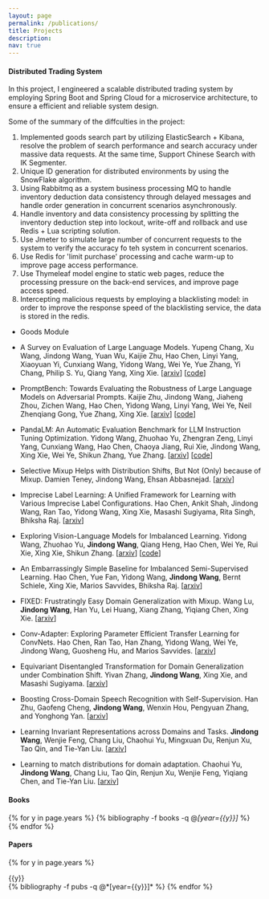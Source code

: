 ```yaml
---
layout: page
permalink: /publications/
title: Projects
description: 
nav: true
---
```



#### Distributed Trading System

In this project, I engineered a scalable distributed trading system by employing Spring Boot and Spring Cloud for a microservice architecture, to ensure a efficient and reliable system design. 

Some of the summary of the diffculties in the project:
 1. Implemented goods search part by utilizing ElasticSearch + Kibana, resolve the problem of search performance and search accuracy under massive data requests. At the same time, Support Chinese Search with IK Segmenter.
 2. Unique ID generation for distributed environments by using the SnowFlake algorithm.
 3. Using Rabbitmq as a system business processing MQ to handle inventory deduction data consistency through delayed messages and handle order generation in concurrent scenarios asynchronously. 
 4. Handle inventory and data consistency processing by splitting the inventory deduction step into lockout, write-off and rollback and use Redis + Lua scripting solution.
 5. Use Jmeter to simulate large number of concurrent requests to the system to verify the accuracy fo teh system in concurrent scenarios. 
 6. Use Redis for 'limit purchase' processing and cache warm-up to improve page access performance.
 7. Use Thymeleaf model engine to static web pages, reduce the processing pressure on the back-end services, and improve page access speed. 
 8. Intercepting malicious requests by employing a blacklisting model: in order to improve the response speed of the blacklisting service, the data is stored in the redis. 

- Goods Module


- A Survey on Evaluation of Large Language Models. Yupeng Chang, Xu Wang, Jindong Wang, Yuan Wu, Kaijie Zhu, Hao Chen, Linyi Yang, Xiaoyuan Yi, Cunxiang Wang, Yidong Wang, Wei Ye, Yue Zhang, Yi Chang, Philip S. Yu, Qiang Yang, Xing Xie. [[arxiv](https://arxiv.org/abs/2307.03109)] [[code](https://github.com/MLGroupJLU/LLM-eval-survey)]
- PromptBench: Towards Evaluating the Robustness of Large Language Models on Adversarial Prompts. Kaijie Zhu, Jindong Wang, Jiaheng Zhou, Zichen Wang, Hao Chen, Yidong Wang, Linyi Yang, Wei Ye, Neil Zhenqiang Gong, Yue Zhang, Xing Xie. [[arxiv](https://arxiv.org/abs/2306.04528)] [[code](https://github.com/microsoft/promptbench)]
- PandaLM: An Automatic Evaluation Benchmark for LLM Instruction Tuning Optimization. Yidong Wang, Zhuohao Yu, Zhengran Zeng, Linyi Yang, Cunxiang Wang, Hao Chen, Chaoya Jiang, Rui Xie, Jindong Wang, Xing Xie, Wei Ye, Shikun Zhang, Yue Zhang. [[arxiv](https://arxiv.org/abs/2306.05087)] [[code](https://github.com/WeOpenML/PandaLM)]
- Selective Mixup Helps with Distribution Shifts, But Not (Only) because of Mixup. Damien Teney, Jindong Wang, Ehsan Abbasnejad. [[arxiv](https://arxiv.org/abs/2305.16817)]
- Imprecise Label Learning: A Unified Framework for Learning with Various Imprecise Label Configurations. Hao Chen, Ankit Shah, Jindong Wang, Ran Tao, Yidong Wang, Xing Xie, Masashi Sugiyama, Rita Singh, Bhiksha Raj. [[arxiv](https://arxiv.org/abs/2305.12715)]
- Exploring Vision-Language Models for Imbalanced Learning. Yidong Wang, Zhuohao Yu, **Jindong Wang**, Qiang Heng, Hao Chen, Wei Ye, Rui Xie, Xing Xie, Shikun Zhang. [[arxiv](https://arxiv.org/abs/2304.01457)] [[code](https://github.com/Imbalance-VLM/Imbalance-VLM)]
- An Embarrassingly Simple Baseline for Imbalanced Semi-Supervised Learning. Hao Chen, Yue Fan, Yidong Wang, **Jindong Wang**, Bernt Schiele, Xing Xie, Marios Savvides, Bhiksha Raj. [[arxiv](https://arxiv.org/abs/2211.11086)] 
- FIXED: Frustratingly Easy Domain Generalization with Mixup. Wang Lu, **Jindong Wang**, Han Yu, Lei Huang, Xiang Zhang, Yiqiang Chen, Xing Xie. [[arxiv](https://arxiv.org/abs/2211.05228)]
- Conv-Adapter: Exploring Parameter Efficient Transfer Learning for ConvNets. Hao Chen, Ran Tao, Han Zhang, Yidong Wang, Wei Ye, Jindong Wang, Guosheng Hu, and Marios Savvides. [[arxiv](https://arxiv.org/abs/2208.07463)]
- Equivariant Disentangled Transformation for Domain Generalization under Combination Shift. Yivan Zhang, **Jindong Wang**, Xing Xie, and Masashi Sugiyama. [[arxiv](https://arxiv.org/abs/2208.02011)]
- Boosting Cross-Domain Speech Recognition with Self-Supervision. Han Zhu, Gaofeng Cheng, **Jindong Wang**, Wenxin Hou, Pengyuan Zhang, and Yonghong Yan. [[arxiv](https://arxiv.org/abs/2206.09783)]
- Learning Invariant Representations across Domains and Tasks. **Jindong Wang**, Wenjie Feng, Chang Liu, Chaohui Yu, Mingxuan Du, Renjun Xu, Tao Qin, and Tie-Yan Liu. [[arxiv](https://arxiv.org/abs/2103.05114)]
- Learning to match distributions for domain adaptation. Chaohui Yu, **Jindong Wang**, Chang Liu, Tao Qin, Renjun Xu, Wenjie Feng, Yiqiang Chen, and Tie-Yan Liu. [[arxiv](https://arxiv.org/abs/2007.10791)]

#### Books

<div class="publications">

{% for y in page.years %}
  {% bibliography -f books -q @*[year={{y}}]* %}
{% endfor %}

</div>

#### Papers

<div class="publications">

{% for y in page.years %}
  <div>{{y}}</div>
  {% bibliography -f pubs -q @*[year={{y}}]* %}
{% endfor %}

</div>
